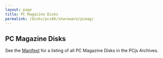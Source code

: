```yaml
---
layout: page
title: PC Magazine Disks
permalink: /disks/pcx86/shareware/pcmag/
---
```


PC Magazine Disks
-----------------

See the [Manifest](manifest.xml) for a listing of all PC Magazine Disks in the PCjs Archives.

